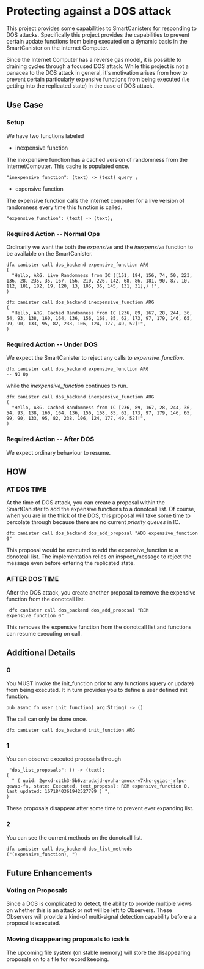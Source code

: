 # Protecting against a DOS attack
This project provides some capabilities to SmartCanisters for responding to DOS attacks. Specifically this project provides the capabilities to prevent certain update functions from being executed on a dynamic basis in the SmartCanister on the Internet Computer.

Since the Internet Computer has a reverse gas model, it is possible to draining cycles through a focused DOS attack. While this project is not a panacea to the DOS attack in general, it's motivation arises from how to prevent certain particularly expensive functions from being executed (i.e getting into the replicated state) in the case of DOS attack.

## Use Case

### Setup
We have two functions labeled 
- inexpensive function

 The inexpensive function has a cached version of randomness from the InternetComputer. This cache is populated once.

 ```
 "inexpensive_function": (text) -> (text) query ;
 ```


- expensive function

The expensive function calls the internet computer for a live version of randomness every time this function is called.

```
"expensive_function": (text) -> (text);
```

### Required Action -- Normal Ops

Ordinarily we want the both the *expensive* and the *inexpensive* function to be available on the SmartCanister.

```
dfx canister call dos_backend expensive_function ARG
(
  "Hello, ARG. Live Randomness from IC ([151, 194, 156, 74, 50, 223, 136, 28, 235, 35, 167, 156, 210, 226, 142, 68, 86, 181, 90, 87, 10, 112, 181, 182, 19, 120, 13, 105, 36, 145, 131, 31],) !",
)
```

```
dfx canister call dos_backend inexpensive_function ARG
(
  "Hello, ARG. Cached Randomness from IC [236, 89, 167, 28, 244, 36, 54, 93, 138, 160, 164, 136, 156, 168, 85, 62, 173, 97, 179, 146, 65, 99, 90, 133, 95, 82, 238, 106, 124, 177, 49, 52]!",
)
```

### Required Action -- Under DOS

We expect the SmartCanister to reject any calls to *expensive_function*. 

```
dfx canister call dos_backend expensive_function ARG
-- NO Op
```

while the *inexpensive_function* continues to run.
```
dfx canister call dos_backend inexpensive_function ARG
(
  "Hello, ARG. Cached Randomness from IC [236, 89, 167, 28, 244, 36, 54, 93, 138, 160, 164, 136, 156, 168, 85, 62, 173, 97, 179, 146, 65, 99, 90, 133, 95, 82, 238, 106, 124, 177, 49, 52]!",
)
```

### Required Action -- After DOS

We expect ordinary behaviour to resume. 

## HOW

### AT DOS TIME
At the time of DOS attack, you can create a proposal within the SmartCanister to add the expensive functions to a donotcall list. Of course, when you are in the thick of the DOS, this proposal will take some time to percolate through because there are no current *priority queues* in IC.

```
dfx canister call dos_backend dos_add_proposal "ADD expensive_function 0"
```
This proposal would be executed to add the expensive_function to a donotcall list. The implementation relies on inspect_message to reject the message even before entering the replicated state.


### AFTER DOS TIME

After the DOS attack, you create another proposal to remove the expensive function from the donotcall list. 

```
 dfx canister call dos_backend dos_add_proposal "REM expensive_function 0"
```

This removes the expensive function from the donotcall list and functions can resume executing on call.



## Additional Details 

### 0
You MUST invoke the init_function prior to any functions (query or update) from being executed. It in turn provides you to define a user defined init function.

```
pub async fn user_init_function(_arg:String) -> ()
```

The call can only be done once.

```
dfx canister call dos_backend init_function ARG
```

### 1
You can observe executed proposals through
```
 "dos_list_proposals": () -> (text);
(
  " ( uuid: 2gvxd-czth3-5b6vz-udxjd-qvuha-qmocx-v7khc-ggiac-jrfpc-qewap-fa, state: Executed, text_proposal: REM expensive_function 0, last_updated: 1671840361942527789 ) ",
)
```
These proposals disappear after some time to prevent ever expanding list.

### 2
You can see the current methods on the donotcall list.
```
dfx canister call dos_backend dos_list_methods
("(expensive_function), ")
```

## Future Enhancements

### Voting on Proposals
Since a DOS is complicated to detect, the ability to provide multiple views on whether this is an attack or not will be left to Observers. These Observers will provide a kind-of multi-signal detection capability before a a proposal is executed.

### Moving disappearing proposals to icskfs
The upcoming file system (on stable memory) will store the disappearing proposals on to a file for record keeping.